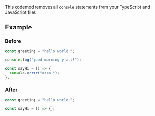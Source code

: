 This codemod removes all `console` statements from your TypeScript and JavaScript files

## Example

### Before

```ts
const greeting = "hello world!";

console.log("good morning y'all!");

const sayHi = () => {
  console.error("oops!");
};
```

### After

```ts
const greeting = "hello world!";

const sayHi = () => {};
```
